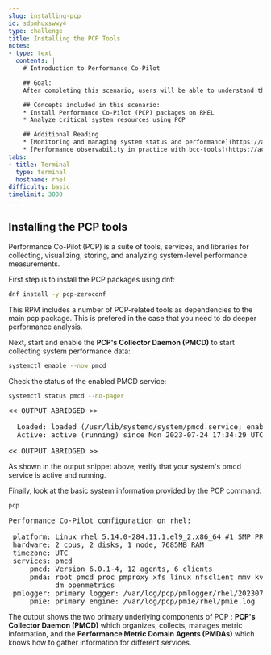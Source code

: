 ```yaml
---
slug: installing-pcp
id: sdpmhuxswwy4
type: challenge
title: Installing the PCP Tools
notes:
- type: text
  contents: |
    # Introduction to Performance Co-Pilot

    ## Goal:
    After completing this scenario, users will be able to understand the basics of Performance Co-Pilot (PCP) in RHEL, and use PCP to analyze system performance.

    ## Concepts included in this scenario:
    * Install Performance Co-Pilot (PCP) packages on RHEL
    * Analyze critical system resources using PCP

    ## Additional Reading
    * [Monitoring and managing system status and performance](https://access.redhat.com/documentation/gu-in/red_hat_enterprise_linux/9/html/monitoring_and_managing_system_status_and_performance/setting-up-pcp_monitoring-and-managing-system-status-and-performance#doc-wrapper)
    * [Performance observability in practice with bcc-tools](https://access.redhat.com/documentation/en-us/red_hat_enterprise_linux/8/html/monitoring_and_managing_system_status_and_performance/monitoring-performance-with-performance-co-pilot_monitoring-and-managing-system-status-and-performance)
tabs:
- title: Terminal
  type: terminal
  hostname: rhel
difficulty: basic
timelimit: 3000
---
```

## Installing the PCP tools

Performance Co-Pilot (PCP) is a suite of tools, services, and libraries for collecting, visualizing, storing, and analyzing system-level performance measurements.

First step is to install the PCP packages using dnf:

```bash
dnf install -y pcp-zeroconf
```

This RPM includes a number of PCP-related tools as dependencies to the main pcp package. This is prefered in the case that you need to do deeper performance analysis.

Next, start and enable the **PCP's Collector Daemon (PMCD)** to start collecting system performance data:

```bash
systemctl enable --now pmcd
```

Check the status of the enabled PMCD service:

```bash
systemctl status pmcd --no-pager
```

<pre class="file">
<< OUTPUT ABRIDGED >>

  Loaded: loaded (/usr/lib/systemd/system/pmcd.service; enabled; preset: disabled)
  Active: active (running) since Mon 2023-07-24 17:34:29 UTC; 17s ago

<< OUTPUT ABRIDGED >>
</pre>

As shown in the output snippet above, verify that your system's pmcd service is active and running.

Finally, look at the basic system information provided by the PCP command:

```bash
pcp
```

<pre class="file">
Performance Co-Pilot configuration on rhel:

 platform: Linux rhel 5.14.0-284.11.1.el9_2.x86_64 #1 SMP PREEMPT_DYNAMIC Wed Apr 12 10:45:03 EDT 2023 x86_64
 hardware: 2 cpus, 2 disks, 1 node, 7685MB RAM
 timezone: UTC
 services: pmcd
     pmcd: Version 6.0.1-4, 12 agents, 6 clients
     pmda: root pmcd proc pmproxy xfs linux nfsclient mmv kvm jbd2
           dm openmetrics
 pmlogger: primary logger: /var/log/pcp/pmlogger/rhel/20230724.17.34
     pmie: primary engine: /var/log/pcp/pmie/rhel/pmie.log
</pre>

The output shows the two primary underlying components of PCP : **PCP's Collector Daemon (PMCD)** which organizes, collects, manages metric information, and the **Performance Metric Domain Agents (PMDAs)** which knows how to gather information for different services.